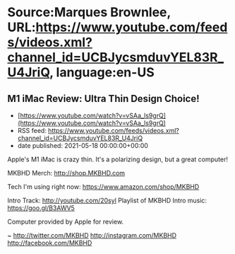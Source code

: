 # Source:Marques Brownlee, URL:https://www.youtube.com/feeds/videos.xml?channel_id=UCBJycsmduvYEL83R_U4JriQ, language:en-US

## M1 iMac Review: Ultra Thin Design Choice!
 - [https://www.youtube.com/watch?v=vSAa_ls9grQ](https://www.youtube.com/watch?v=vSAa_ls9grQ)
 - RSS feed: https://www.youtube.com/feeds/videos.xml?channel_id=UCBJycsmduvYEL83R_U4JriQ
 - date published: 2021-05-18 00:00:00+00:00

Apple's M1 iMac is crazy thin. It's a polarizing design, but a great computer!

MKBHD Merch: http://shop.MKBHD.com

Tech I'm using right now: https://www.amazon.com/shop/MKBHD

Intro Track: http://youtube.com/20syl
Playlist of MKBHD Intro music: https://goo.gl/B3AWV5

Computer provided by Apple for review.

~
http://twitter.com/MKBHD
http://instagram.com/MKBHD
http://facebook.com/MKBHD

